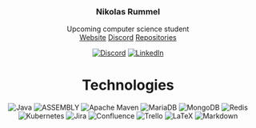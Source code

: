 <br />
<p align="center">

<h3 align="center">Nikolas Rummel</h3>

  
  <p align="center">
    Upcoming computer science student
    <br />
  <a href="https://nikolas-rummel.de">Website</a>
    <a href="https://discord.com/channels/@me/381566406652854272">Discord</a>
    <a href="https://github.com/NikolasRummel?tab=repositories">Repositories</a>
  <br />
    <div align="center">

  
  </p> 
</p>

[![Discord](https://img.shields.io/badge/Discord-%237289DA.svg?logo=discord&logoColor=white)](https://discord.com/channels/@me/381566406652854272) 
[![LinkedIn](https://img.shields.io/badge/LinkedIn-%230077B5.svg?logo=linkedin&logoColor=white)](https://linkedin.com/in/nikolas-rummel-311486206)

# Technologies
![Java](https://img.shields.io/badge/java-%23ED8B00.svg?style=for-the-badge&logo=java&logoColor=white)
![ASSEMBLY](https://img.shields.io/badge/_-ASM-6E4C13.svg?style=for-the-badge)
![Apache Maven](https://img.shields.io/badge/Apache%20Maven-C71A36?style=for-the-badge&logo=Apache%20Maven&logoColor=white)
![MariaDB](https://img.shields.io/badge/MariaDB-003545?style=for-the-badge&logo=mariadb&logoColor=white)
![MongoDB](https://img.shields.io/badge/MongoDB-%234ea94b.svg?style=for-the-badge&logo=mongodb&logoColor=white)
![Redis](https://img.shields.io/badge/redis-%23DD0031.svg?style=for-the-badge&logo=redis&logoColor=white)
![Kubernetes](https://img.shields.io/badge/kubernetes-%23326ce5.svg?style=for-the-badge&logo=kubernetes&logoColor=white)
![Jira](https://img.shields.io/badge/jira-%230A0FFF.svg?style=for-the-badge&logo=jira&logoColor=white)
![Confluence](https://img.shields.io/badge/confluence-%23172BF4.svg?style=for-the-badge&logo=confluence&logoColor=white) 
![Trello](https://img.shields.io/badge/Trello-%23026AA7.svg?style=for-the-badge&logo=Trello&logoColor=white)
![LaTeX](https://img.shields.io/badge/latex-%23008080.svg?style=for-the-badge&logo=latex&logoColor=white)
![Markdown](https://img.shields.io/badge/markdown-%23000000.svg?style=for-the-badge&logo=markdown&logoColor=white) 
